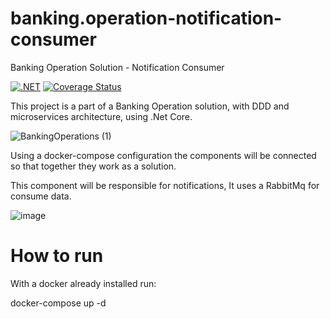 # banking.operation-notification-consumer

Banking Operation Solution - Notification Consumer

[![.NET](https://github.com/EdsonCaliman/banking.operation-notification-consumer/actions/workflows/dotnet.yml/badge.svg?branch=main)](https://github.com/EdsonCaliman/banking.operation-notification-consumer/actions/workflows/dotnet.yml)
[![Coverage Status](https://coveralls.io/repos/github/EdsonCaliman/banking.operation-notification-consumer/badge.svg?branch=main)](https://coveralls.io/github/EdsonCaliman/banking.operation-notification-consumer?branch=main)

This project is a part of a Banking Operation solution, with DDD and microservices architecture, using .Net Core.

![BankingOperations (1)](https://user-images.githubusercontent.com/19686147/133843637-85277ee1-9748-4456-befa-4b2265e3ebec.jpg)

Using a docker-compose configuration the components will be connected so that together they work as a solution.

This component will be responsible for notifications, It uses a RabbitMq for consume data.

![image](https://user-images.githubusercontent.com/19686147/155213575-d08095bf-a5bc-49b2-84ff-e7f115c2fbe6.png)

# How to run

With a docker already installed run:

docker-compose up -d
